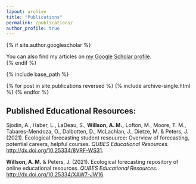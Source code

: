 ```yaml
---
layout: archive
title: "Publications"
permalink: /publications/
author_profile: true
---
```


{% if site.author.googlescholar %}
  <div class="wordwrap">You can also find my articles on <a href="{{site.author.googlescholar}}">my Google Scholar profile</a>.</div>
{% endif %}

{% include base_path %}

{% for post in site.publications reversed %}
  {% include archive-single.html %}
{% endfor %}

## Published Educational Resources:

Sjodin, A., Haber, L., LaDeau, S., **Willson, A. M.,** Lofton, M., Moore, T. M., Tabares-Mendoza, O., Dalbotten, D., McLachlan, J., Dietze, M. & Peters, J. (2021). Ecological forecasting student resouurce: Overview of forecasting, potential careers, helpful courses. *QUBES Educational Resources.* http://dx.doi.org/10.25334/8VRF-WS31.

**Willson, A. M.** & Peters, J. (2021). Ecological forecasting repository of online educational resources. *QUBES Educational Resources.* http://dx.doi.org/10.25334/XAW7-JW16.
